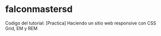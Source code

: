 # falconmastersd
Codigo del tutorial: [Practica] Haciendo un sitio web responsive con CSS Grid, EM y REM
